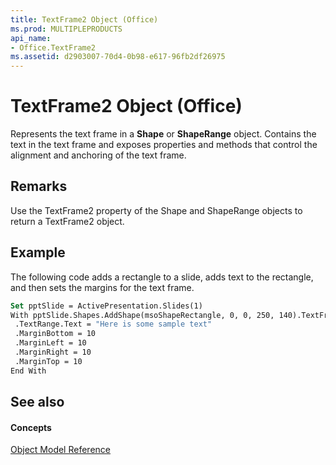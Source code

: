 ```yaml
---
title: TextFrame2 Object (Office)
ms.prod: MULTIPLEPRODUCTS
api_name:
- Office.TextFrame2
ms.assetid: d2903007-70d4-0b98-e617-96fb2df26975
---
```



# TextFrame2 Object (Office)

Represents the text frame in a  **Shape** or **ShapeRange** object. Contains the text in the text frame and exposes properties and methods that control the alignment and anchoring of the text frame.


## Remarks

Use the TextFrame2 property of the Shape and ShapeRange objects to return a TextFrame2 object. 


## Example

The following code adds a rectangle to a slide, adds text to the rectangle, and then sets the margins for the text frame.


```vb
Set pptSlide = ActivePresentation.Slides(1) 
With pptSlide.Shapes.AddShape(msoShapeRectangle, 0, 0, 250, 140).TextFrame2 
 .TextRange.Text = "Here is some sample text" 
 .MarginBottom = 10 
 .MarginLeft = 10 
 .MarginRight = 10 
 .MarginTop = 10 
End With 

```


## See also


#### Concepts


[Object Model Reference](../../Office-Shared-VBA/articles/reference-object-library-reference-for-office.md)

